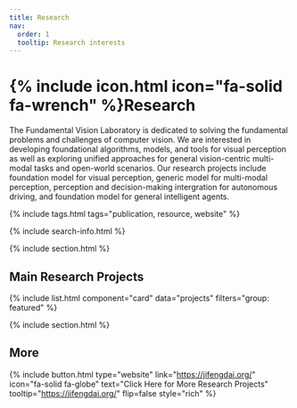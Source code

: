```yaml
---
title: Research
nav:
  order: 1
  tooltip: Research interests
---
```


# {% include icon.html icon="fa-solid fa-wrench" %}Research

The Fundamental Vision Laboratory is dedicated to solving the fundamental problems and challenges of computer vision. We are interested in developing foundational algorithms, models, and tools for visual perception as well as exploring unified approaches for general vision-centric multi-modal tasks and open-world scenarios. Our research projects include foundation model for visual perception, generic model for multi-modal perception, perception and decision-making intergration for autonomous driving, and foundation model for general intelligent agents. 

{% include tags.html tags="publication, resource, website" %}

{% include search-info.html %}

{% include section.html %}

## Main Research Projects

{% include list.html component="card" data="projects" filters="group: featured" %}

{% include section.html %}

## More

{%
  include button.html
  type="website"
  link="https://jifengdai.org/"
  icon="fa-solid fa-globe"
  text="Click Here for More Research Projects"
  tooltip="https://jifengdai.org/"
  flip=false
  style="rich"
%}

<!--{% include list.html component="card" data="projects" filters="group: " style="small" %}-->
